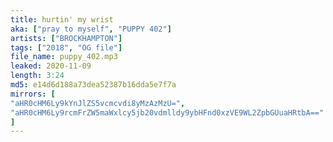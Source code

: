 ```yaml
---
title: hurtin' my wrist
aka: ["pray to myself", "PUPPY 402"]
artists: ["BROCKHAMPTON"]
tags: ["2018", "OG file"]
file_name: puppy_402.mp3
leaked: 2020-11-09
length: 3:24
md5: e14d6d188a73dea52387b16dda5e7f7a
mirrors: [
"aHR0cHM6Ly9kYnJlZS5vcmcvdi8yMzAzMzU=",
"aHR0cHM6Ly9rcmFrZW5maWxlcy5jb20vdmlldy9ybHFnd0xzVE9WL2ZpbGUuaHRtbA=="
]
---
```

